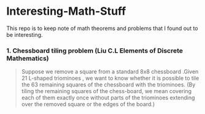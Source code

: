 # Interesting-Math-Stuff
This repo is to keep note of math theorems and problems that I found out to be interesting.

### 1. Chessboard tiling problem (Liu C.L Elements of Discrete Mathematics)

> Suppose we remove a square from a standard 8x8 chessboard .Given 21 L-shaped triominoes , we want to know whether it is possible to tile the 63 remaining squares of the chessboard with the triominoes. (By tiling the remaining squares of the chess-board, we mean covering each of them exactly once without parts of the triominoes extending over the removed square or the edges of the board.)
